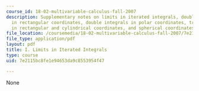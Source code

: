 ```yaml
---
course_id: 18-02-multivariable-calculus-fall-2007
description: Supplementary notes on limits in iterated integrals, double integrals
  in rectangular coordinates, double integrals in polar coordinates, triple integrals
  in rectangular and cylindrical coordinates, and spherical coordinates.
file_location: /coursemedia/18-02-multivariable-calculus-fall-2007/7e2115bc8fe1e94653da9c8553954f47_lim_itratd_intgr.pdf
file_type: application/pdf
layout: pdf
title: I. Limits in Iterated Integrals
type: course
uid: 7e2115bc8fe1e94653da9c8553954f47

---
```

None